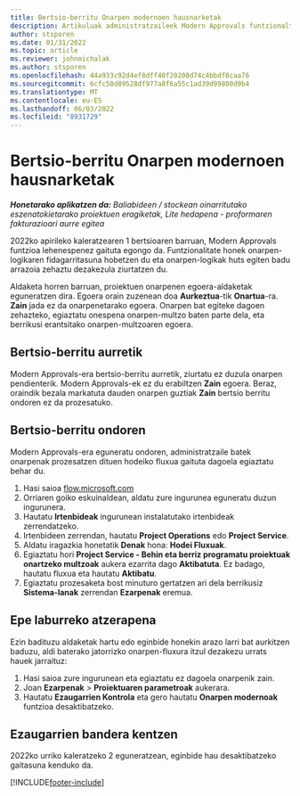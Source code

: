```yaml
---
title: Bertsio-berritu Onarpen modernoen hausnarketak
description: Artikuluak administratzaileek Modern Approvals funtzionaltasuna gaitzen dutenean kontuan hartu behar dituzten puntuak biltzen ditu.
author: stsporen
ms.date: 01/31/2022
ms.topic: article
ms.reviewer: johnmichalak
ms.author: stsporen
ms.openlocfilehash: 44a933c92d4ef8dff40f20200d74c4bbdf8caa76
ms.sourcegitcommit: 6cfc50d89528df977a8f6a55c1ad39d99800d9b4
ms.translationtype: MT
ms.contentlocale: eu-ES
ms.lasthandoff: 06/03/2022
ms.locfileid: "8931729"
---
```

# <a name="upgrade-considerations-for-modern-approvals"></a>Bertsio-berritu Onarpen modernoen hausnarketak 

_**Honetarako aplikatzen da:** Baliabideen / stockean oinarritutako eszenatokietarako proiektuen eragiketak, Lite hedapena - proformaren fakturazioari aurre egitea_

2022ko apirileko kaleratzearen 1 bertsioaren barruan, Modern Approvals funtzioa lehenespenez gaituta egongo da. Funtzionalitate honek onarpen-logikaren fidagarritasuna hobetzen du eta onarpen-logikak huts egiten badu arrazoia zehaztu dezakezula ziurtatzen du.

Aldaketa horren barruan, proiektuen onarpenen egoera-aldaketak eguneratzen dira. Egoera orain zuzenean doa **Aurkeztua**-tik **Onartua**-ra. **Zain** jada ez da onarpenetarako egoera. Onarpen bat egiteke dagoen zehazteko, egiaztatu onespena onarpen-multzo baten parte dela, eta berrikusi erantsitako onarpen-multzoaren egoera.

## <a name="before-you-upgrade"></a>Bertsio-berritu aurretik

Modern Approvals-era bertsio-berritu aurretik, ziurtatu ez duzula onarpen pendienterik. Modern Approvals-ek ez du erabiltzen **Zain** egoera. Beraz, oraindik bezala markatuta dauden onarpen guztiak **Zain** bertsio berritu ondoren ez da prozesatuko.

## <a name="after-you-upgrade"></a>Bertsio-berritu ondoren

Modern Approvals-era eguneratu ondoren, administratzaile batek onarpenak prozesatzen dituen hodeiko fluxua gaituta dagoela egiaztatu behar du.

1. Hasi saioa [flow.microsoft.com](https://flow.microsoft.com)
2. Orriaren goiko eskuinaldean, aldatu zure ingurunea eguneratu duzun ingurunera.
3. Hautatu **Irtenbideak** ingurunean instalatutako irtenbideak zerrendatzeko.
4. Irtenbideen zerrendan, hautatu **Project Operations** edo **Project Service**.
5. Aldatu iragazkia honetatik **Denak** hona: **Hodei Fluxuak**.
6. Egiaztatu hori **Project Service - Behin eta berriz programatu proiektuak onartzeko multzoak** aukera ezarrita dago **Aktibatuta**. Ez badago, hautatu fluxua eta hautatu **Aktibatu**.
7. Egiaztatu prozesaketa bost minuturo gertatzen ari dela berrikusiz **Sistema-lanak** zerrendan **Ezarpenak** eremua.

## <a name="short-term-rollback"></a>Epe laburreko atzerapena

Ezin badituzu aldaketak hartu edo eginbide honekin arazo larri bat aurkitzen baduzu, aldi baterako jatorrizko onarpen-fluxura itzul dezakezu urrats hauek jarraituz:
1. Hasi saioa zure ingurunean eta egiaztatu ez dagoela onarpenik zain.
2. Joan **Ezarpenak** > **Proiektuaren parametroak** aukerara.
3. Hautatu **Ezaugarrien Kontrola** eta gero hautatu **Onarpen modernoak** funtzioa desaktibatzeko.

## <a name="removing-the-feature-flag"></a>Ezaugarrien bandera kentzen

2022ko urriko kaleratzeko 2 eguneratzean, eginbide hau desaktibatzeko gaitasuna kenduko da.

[!INCLUDE[footer-include](../includes/footer-banner.md)]
